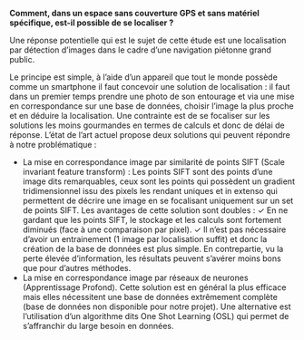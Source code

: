 **Comment, dans un espace sans couverture GPS et sans matériel spécifique, est-il possible de se 
localiser ?**


Une réponse potentielle qui est le sujet de cette étude est une localisation par détection 
d’images dans le cadre d’une navigation piétonne grand public. 

Le principe est simple, à l’aide d’un appareil que tout le monde possède comme un smartphone il faut
concevoir une solution de localisation : il faut dans un premier temps prendre une photo de son 
entourage et via une mise en correspondance sur une base de données, choisir l’image la plus proche 
et en déduire la localisation.
Une contrainte est de se focaliser sur les solutions les moins gourmandes en
termes de calculs et donc de délai de réponse. 
L’état de l’art actuel propose deux solutions qui peuvent répondre à notre problématique :
- La mise en correspondance image par similarité de points SIFT (Scale invariant feature 
transform) : 
Les points SIFT sont des points d’une image dits remarquables, ceux sont les points qui 
possèdent un gradient tridimensionnel issu des pixels les rendant uniques et in extenso qui 
permettent de décrire une image en se focalisant uniquement sur un set de points SIFT. Les 
avantages de cette solution sont doubles : 
✓ En ne gardant que les points SIFT, le stockage et les calculs sont fortement 
diminués (face à une comparaison par pixel).
✓ Il n’est pas nécessaire d’avoir un entrainement (1 image par localisation suffit) et 
donc la création de la base de données est plus simple.
En contrepartie, vu la perte élevée d’information, les résultats peuvent s’avérer moins bons 
que pour d’autres méthodes.
- La mise en correspondance image par réseaux de neurones (Apprentissage Profond). Cette 
solution est en général la plus efficace mais elles nécessitent une base de données 
extrêmement complète (base de données non disponible pour notre projet). Une alternative 
est l’utilisation d’un algorithme dits One Shot Learning (OSL) qui permet de s’affranchir du 
large besoin en données.
